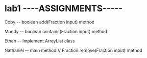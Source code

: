 # lab1 ----ASSIGNMENTS-----
Coby -- boolean add(Fraction input) method

Mandy -- boolean contains(Fraction input) method

Ethan -- Implement ArrayList class

Nathaniel -- main method // Fraction remove(Fraction input) method
